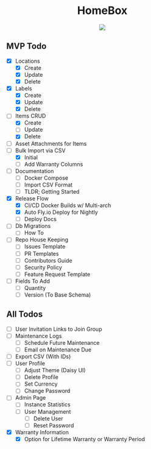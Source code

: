<h1 align="center"> HomeBox </h1>
<p align="center" style="width: 100%">
  <a href="https://github.com/hay-kot/homebox/actions/workflows/go.yaml">
    <img src="https://github.com/hay-kot/homebox/actions/workflows/go.yaml/badge.svg?branch=master"/>
  </a>
</p>


## MVP Todo

- [x] Locations
  - [x] Create
  - [x] Update
  - [x] Delete
- [x] Labels
  - [x] Create
  - [x] Update
  - [x] Delete
- [ ] Items CRUD
  - [x] Create
  - [ ] Update
  - [x] Delete
- [ ] Asset Attachments for Items
- [ ] Bulk Import via CSV
  - [x] Initial
  - [ ] Add Warranty Columns
- [ ] Documentation
  - [ ] Docker Compose
  - [ ] Import CSV Format
  - [ ] TLDR; Getting Started
- [x] Release Flow
  - [x] CI/CD Docker Builds w/ Multi-arch
  - [x] Auto Fly.io Deploy for Nightly
  - [ ] Deploy Docs
- [ ] Db Migrations
  - [ ] How To
- [ ] Repo House Keeping
  - [ ] Issues Template
  - [ ] PR Templates
  - [ ] Contributors Guide
  - [ ] Security Policy
  - [ ] Feature Request Template
- [ ] Fields To Add
  - [ ] Quantity
  - [ ] Version (To Base Schema)

## All Todos

- [ ] User Invitation Links to Join Group
- [ ] Maintenance Logs
  - [ ] Schedule Future Maintenance
  - [ ] Email on Maintenance Due
- [ ] Export CSV (With IDs)
- [ ] User Profile
  - [ ] Adjust Theme (Daisy UI)
  - [ ] Delete Profile
  - [ ] Set Currency
  - [ ] Change Password
- [ ] Admin Page
  - [ ] Instance Statistics
  - [ ] User Management
    - [ ] Delete User
    - [ ] Reset Password
- [x] Warranty Information
  - [x] Option for Lifetime Warranty or Warranty Period

